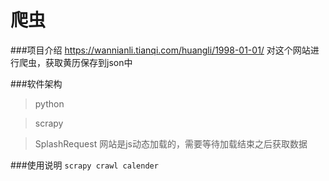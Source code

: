 # 爬虫

###项目介绍
https://wannianli.tianqi.com/huangli/1998-01-01/ 对这个网站进行爬虫，获取黄历保存到json中

###软件架构

> python

> scrapy

> SplashRequest 
	网站是js动态加载的，需要等待加载结束之后获取数据


###使用说明
```scrapy crawl calender```
